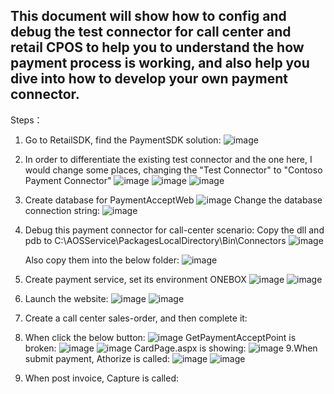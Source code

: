 ## This document will show how to config and debug the test connector for call center and retail CPOS to help you to understand the how payment process is working, and also help you dive into how to develop your own payment connector.

Steps：
1. Go to RetailSDK, find the PaymentSDK solution:
   ![image](https://user-images.githubusercontent.com/14832260/207480907-64aff128-b7dd-4bfe-a842-b5150fbcec78.png)
2. In order to differentiate the existing test connector and the one here,  I would change some places, changing the "Test Connector" to "Contoso Payment Connector"
   ![image](https://user-images.githubusercontent.com/14832260/207481178-8b2027bd-9850-4fc5-b013-d070a554189f.png)
   ![image](https://user-images.githubusercontent.com/14832260/207481283-0606e33d-09b8-4a0c-92bb-e1e16a37d98c.png)
   ![image](https://user-images.githubusercontent.com/14832260/207481673-68bdea46-561d-4d6e-aaf0-7ae16900341e.png)  
3. Create database for PaymentAcceptWeb
   ![image](https://user-images.githubusercontent.com/14832260/207484524-106049af-c739-424c-afd8-19926a1d3487.png)
    Change the database connection string:
    ![image](https://user-images.githubusercontent.com/14832260/207483006-a5356ae3-f6f0-4401-9f9e-d0dd86b614c4.png)

4. Debug this payment connector for call-center scenario:
   Copy the dll and pdb to C:\AOSService\PackagesLocalDirectory\Bin\Connectors 
   ![image](https://user-images.githubusercontent.com/14832260/207484722-30858c7c-189e-4d5a-8181-1e9d060f438d.png)
   
   Also copy them into the below folder:
   ![image](https://user-images.githubusercontent.com/14832260/207484690-57a2db62-a3d1-457d-8b63-12e93a67e6be.png)
   
 5. Create payment service, set its environment ONEBOX
    ![image](https://user-images.githubusercontent.com/14832260/207485289-84eea51b-0b9b-4bae-891b-6de845cd43cd.png)
    ![image](https://user-images.githubusercontent.com/14832260/207485541-42e5be6a-e91e-492f-b778-b145c318e136.png)
 
 6. Launch the website:
    ![image](https://user-images.githubusercontent.com/14832260/207485914-6a41e8c4-02fe-4442-987e-4c620ed68cd8.png)
    ![image](https://user-images.githubusercontent.com/14832260/207486092-d59b2348-718b-4309-a101-024cba87a0d1.png)
 7. Create a call center sales-order, and then complete it:
 8. When click the below button:
    ![image](https://user-images.githubusercontent.com/14832260/207487491-b5476663-6bcb-4770-ac1a-1a823471f93d.png)
    GetPaymentAcceptPoint is broken:
    ![image](https://user-images.githubusercontent.com/14832260/207487650-c4e50779-aee2-4f05-8ecc-d476bc2f639d.png)
    ![image](https://user-images.githubusercontent.com/14832260/207487754-d652dfee-565b-40f1-bb55-e60dfad27c16.png)
     CardPage.aspx is showing:
     ![image](https://user-images.githubusercontent.com/14832260/207487971-446ddcb6-48ff-4389-9ae6-0e05ad097e3f.png)
  9.When submit payment,  Athorize is called:
    ![image](https://user-images.githubusercontent.com/14832260/207488293-fc034d77-7552-4234-8f24-6d615fd91466.png)
    ![image](https://user-images.githubusercontent.com/14832260/207488385-5a8e3504-e4ec-4d55-bfb4-8b7e843eea1c.png)  
  10. When post invoice, Capture is called:

    


